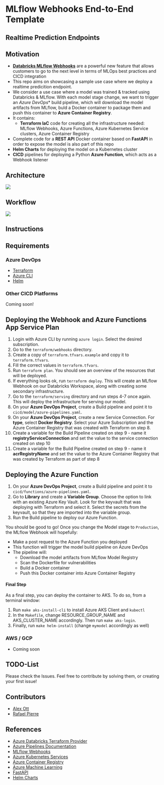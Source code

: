 # MLflow Webhooks End-to-End Template

## Realtime Prediction Endpoints

## Motivation

* **[Databricks MLflow Webhooks](https://docs.databricks.com/applications/mlflow/model-registry-webhooks.html)** are a powerful new feature that allows customers to go to the next level in terms of MLOps best practices and CICD integration
* This repo aims on showcasing a sample use case where we deploy a realtime predicition endpoint.
* We consider a use case where a model was trained & tracked using Databricks & MLflow. With each model stage change, we want to trigger an *Azure DevOps** build pipeline, which will download the model artifacts from MLflow, buld a Docker container to package them and push this container to **Azure Container Registry**.
* It contains:
  * **Terraform IaC** code for creating all the infrastructure needed: MLflow Webhooks, Azure Functions, Azure Kubernetes Service clusters, Azure Container Registry
* Complete code for a **REST API** Docker container based on **FastAPI** in order to expose the model is also part of this repo
* **Helm Charts** for deploying the model on a Kubernetes cluster
* **CICD** pipelines for deploying a Python **Azure Function**, which acts as a Webhook listener


## Architecture

<img src="https://github.com/databricks/end-to-end-realtime-webhooks/blob/main/img/architecture.png?raw=true" />

## Workflow

<img src="https://github.com/databricks/end-to-end-realtime-webhooks/blob/main/img/workflow.png?raw=true" />

## Instructions

## Requirements
### Azure DevOps

* [Terraform](https://www.terraform.io/downloads)
* [Azure CLI](https://docs.microsoft.com/en-us/cli/azure/install-azure-cli)
* [Helm](https://helm.sh/)

### Other CICD Platforms

Coming soon!

## Deploying the Webhook and Azure Functions App Service Plan

1. Login with Azure CLI by running ```azure login```. Select the desired subscription.
2. Go to the ```terraform/webhooks``` directory.
3. Create a copy of ```terraform.tfvars.example``` and copy it to ```terraform.tfvars```.
4. Fill the correct values in ```terraform.tfvars```.
5. Run ```terraform plan```. You should see an overview of the resources that will be deployed.
6. If everything looks ok, run ```terraform deploy```. This will create an MLflow Webhook on our Databricks Workspace, along with creating some secondary infrastructure.
7. Go to the ```terraform/serving``` directory and run steps 4-7 once again. This will deploy the infrastructure for serving our model.
8. On your **Azure DevOps Project**, create a Build pipeline and point it to ```cicd/model/azure-pipelines.yaml```.
9. On your **Azure DevOps Project**, create a new Service Connection. For **type**, select **Docker Registry**. Select your Azure Subscription and the Azure Container Registry that was created with Terraform on step 8.
10. Create a variable for the Build Pipeline created on step 9 - name it **registryServiceConnection** and set the value to the service connection created on step 10
11. Create a variable for the Build Pipeline created on step 9 - name it **acrRegistryName** and set the value to the Azure Container Registry that was created by Terraform as part of step 8

## Deploying the Azure Function

1. On your **Azure DevOps Project**, create a Build pipeline and point it to ```cicd/functions/azure-pipelines.yaml```.
2. Go to **Library** and create a **Variable Group**. Choose the option to link with an existing Azure Key Vault. Look for the keyvault that was deploying with Terraform and select it. Select the secrets from the keyvault, so that they are imported into the variable group.
3. Run the Build pipeline to deploy our Azure Function.

You should be good to go! Once you change the Model stage to ```Production```, the MLflow Webhook will hopefully:

* Make a post request to the Azure Function you deployed
* This function will trigger the model build pipeline on Azure DevOps
* The pipeline will:
  * Download the model artifacts from MLflow Model Registry
  * Scan the Dockerfile for vulnerabilities
  * Build a Docker container
  * Push this Docker container into Azure Container Registry

#### Final Step

As a final step, you can deploy the container to AKS. To do so, from a terminal window:

1. Run ```make aks-install-cli``` to install Azure AKS Client and ```kubectl```
2. In the ```Makefile```, change RESOURCE_GROUP_NAME and AKS_CLUSTER_NAME accordingly. Then run ```make aks-login```.
3. Finally, run ```make helm-install``` (change ```mymodel``` accordingly as well)

### AWS / GCP
* Coming soon

## TODO-List

Please check the Issues. Feel free to contribute by solving them, or creating your first issue!

## Contributors

* [Alex Ott](https://github.com/alexott)
* [Rafael Pierre](https://github.com/rafaelvp-db)

## References

* [Azure Databricks Terraform Provider](https://docs.microsoft.com/en-us/azure/databricks/dev-tools/terraform/azure-workspace)
* [Azure Pipelines Documentation](https://docs.microsoft.com/en-us/azure/devops/pipelines/?view=azure-devops)
* [MLflow Webhooks](https://docs.databricks.com/applications/mlflow/model-registry-webhooks.html)
* [Azure Kubernetes Services](https://azure.microsoft.com/en-us/services/kubernetes-service/)
* [Azure Container Registry](https://azure.microsoft.com/en-us/services/container-registry/)
* [Azure Machine Learning](https://azure.microsoft.com/en-us/services/machine-learning/)
* [FastAPI](https://fastapi.tiangolo.com/)
* [Helm Charts](https://helm.sh/)
